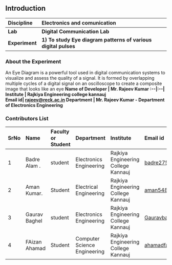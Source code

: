 ## Introduction


<b>Discipline | <b>Electronics and comunication
:--|:--|
<b> Lab | <b> Digital Communication Lab
<b> Experiment|     <b> 1) To study Eye diagram patterns of various digital pulses
                        

### About the Experiment 

An Eye Diagram is a powerful tool used in digital communication systems to visualize and assess the quality of a signal. It is formed by overlapping multiple cycles of a digital signal on an oscilloscope to create a composite image that looks like an eye 
<b>Name of Developer | <b> Mr. Rajeev Kumar
:--|:--|
<b> Institute | <b> Rajkiya Engineering college kannauj  
<b> Email id|     <b>  rajeev@reck.ac.in
<b> Department |  Mr. Rajeev Kumar - Department of Electronics Engineering

### Contributors List

SrNo | Name | Faculty or Student | Department| Institute | Email id
:--|:--|:--|:--|:--|:--|
1 |Badre Alam . | student  | Electronics Engineering | Rajkiya Engineering College Kannauj | badre2753@gmail.com
2 | Aman Kumar. | Student  | Electrical Engineering |  Rajkiya Engineering College Kannauj | aman548555@gmail.com
3 |Gaurav Baghel|student   | Electronics Engineering |  Rajkiya Engineering College Kannauj |Gauravbaghel2k24@gmail.com
4|FAizan Ahamad| Student   |Computer Science Engineering|  Rajkiya Engineering College Kannauj|ahamadfaizan525@gmail.com
